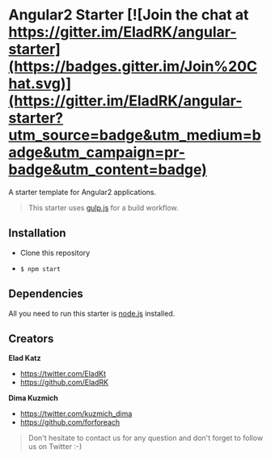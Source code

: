 # Angular2 Starter [![Join the chat at https://gitter.im/EladRK/angular-starter](https://badges.gitter.im/Join%20Chat.svg)](https://gitter.im/EladRK/angular-starter?utm_source=badge&utm_medium=badge&utm_campaign=pr-badge&utm_content=badge)

A starter template for Angular2 applications.

> This starter uses [gulp.js](http://gulpjs.com/) for a build workflow.

## Installation
* Clone this repository

* `$ npm start`

## Dependencies

All you need to run this starter is [node.js](https://nodejs.org/) installed.

## Creators

**Elad Katz**

- <https://twitter.com/EladKt>
- <https://github.com/EladRK>

**Dima Kuzmich**

- <https://twitter.com/kuzmich_dima>
- <https://github.com/forforeach>
	
> Don't hesitate to contact us for any question and don't forget to follow us on Twitter :-)
